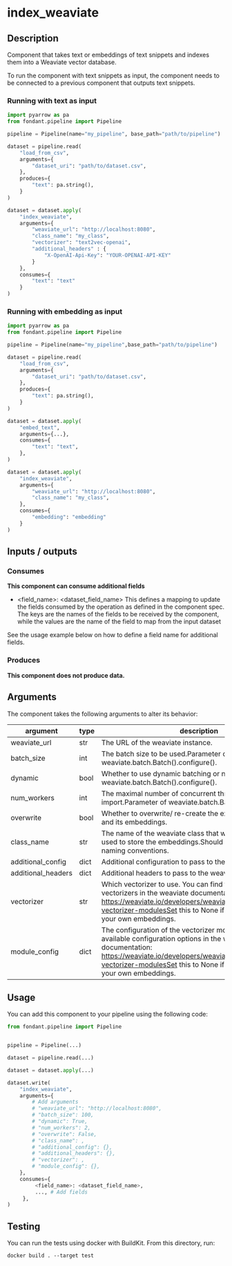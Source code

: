 # index_weaviate

<a id="index_weaviate#description"></a>
## Description
Component that takes text or embeddings of text snippets and indexes them into a Weaviate vector database.

To run the component with text snippets as input, the component needs to be connected to a previous component that outputs text snippets.

### Running with text as input

```python
import pyarrow as pa
from fondant.pipeline import Pipeline

pipeline = Pipeline(name="my_pipeline", base_path="path/to/pipeline")

dataset = pipeline.read(
    "load_from_csv",
    arguments={
        "dataset_uri": "path/to/dataset.csv",
    },
    produces={
        "text": pa.string(),
    }
)

dataset = dataset.apply(
    "index_weaviate",
    arguments={
        "weaviate_url": "http://localhost:8080",
        "class_name": "my_class",
        "vectorizer": "text2vec-openai",
        "additional_headers" : {
            "X-OpenAI-Api-Key": "YOUR-OPENAI-API-KEY"
        }
    },
    consumes={
        "text": "text"
    }
)
```

### Running with embedding as input

```python
import pyarrow as pa
from fondant.pipeline import Pipeline

pipeline = Pipeline(name="my_pipeline",base_path="path/to/pipeline")

dataset = pipeline.read(
    "load_from_csv",
    arguments={
        "dataset_uri": "path/to/dataset.csv",
    },
    produces={
        "text": pa.string(),
    }
)

dataset = dataset.apply(
    "embed_text",
    arguments={...},
    consumes={
        "text": "text",
    },
)

dataset = dataset.apply(
    "index_weaviate",
    arguments={
        "weaviate_url": "http://localhost:8080",
        "class_name": "my_class",
    },
    consumes={
        "embedding": "embedding"
    }
)
```


<a id="index_weaviate#inputs_outputs"></a>
## Inputs / outputs 

<a id="index_weaviate#consumes"></a>
### Consumes 

**This component can consume additional fields**
- <field_name>: <dataset_field_name>
This defines a mapping to update the fields consumed by the operation as defined in the component spec.
The keys are the names of the fields to be received by the component, while the values are 
the name of the field to map from the input dataset

See the usage example below on how to define a field name for additional fields.




<a id="index_weaviate#produces"></a>  
### Produces 


**This component does not produce data.**

<a id="index_weaviate#arguments"></a>
## Arguments

The component takes the following arguments to alter its behavior:

| argument | type | description | default |
| -------- | ---- | ----------- | ------- |
| weaviate_url | str | The URL of the weaviate instance. | http://localhost:8080 |
| batch_size | int | The batch size to be used.Parameter of weaviate.batch.Batch().configure(). | 100 |
| dynamic | bool | Whether to use dynamic batching or not.Parameter of weaviate.batch.Batch().configure(). | True |
| num_workers | int | The maximal number of concurrent threads to run batch import.Parameter of weaviate.batch.Batch().configure(). | 2 |
| overwrite | bool | Whether to overwrite/ re-create the existing weaviate class and its embeddings. | / |
| class_name | str | The name of the weaviate class that will be created and used to store the embeddings.Should follow the weaviate naming conventions. | / |
| additional_config | dict | Additional configuration to pass to the weaviate client. | / |
| additional_headers | dict | Additional headers to pass to the weaviate client. | / |
| vectorizer | str | Which vectorizer to use. You can find the available vectorizers in the weaviate documentation: https://weaviate.io/developers/weaviate/modules/retriever-vectorizer-modulesSet this to None if you want to insert your own embeddings. | / |
| module_config | dict | The configuration of the vectorizer module.You can find the available configuration options in the weaviate documentation: https://weaviate.io/developers/weaviate/modules/retriever-vectorizer-modulesSet this to None if you want to insert your own embeddings. | / |

<a id="index_weaviate#usage"></a>
## Usage 

You can add this component to your pipeline using the following code:

```python
from fondant.pipeline import Pipeline


pipeline = Pipeline(...)

dataset = pipeline.read(...)

dataset = dataset.apply(...)

dataset.write(
    "index_weaviate",
    arguments={
        # Add arguments
        # "weaviate_url": "http://localhost:8080",
        # "batch_size": 100,
        # "dynamic": True,
        # "num_workers": 2,
        # "overwrite": False,
        # "class_name": ,
        # "additional_config": {},
        # "additional_headers": {},
        # "vectorizer": ,
        # "module_config": {},
    },
    consumes={
         <field_name>: <dataset_field_name>,
         ..., # Add fields
     },
)
```

<a id="index_weaviate#testing"></a>
## Testing

You can run the tests using docker with BuildKit. From this directory, run:
```
docker build . --target test
```
